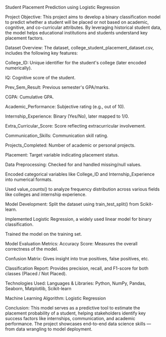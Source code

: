  Student Placement Prediction using Logistic Regression
 
 Project Objective:
This project aims to develop a binary classification model to predict whether a student will be placed or not based on academic, cognitive, and co-curricular attributes. By leveraging historical student data, the model helps educational institutions and students understand key placement factors.

Dataset Overview:
The dataset, college_student_placement_dataset.csv, includes the following key features:

College_ID: Unique identifier for the student's college (later encoded numerically).

IQ: Cognitive score of the student.

Prev_Sem_Result: Previous semester's GPA/marks.

CGPA: Cumulative GPA.

Academic_Performance: Subjective rating (e.g., out of 10).

Internship_Experience: Binary (Yes/No), later mapped to 1/0.

Extra_Curricular_Score: Score reflecting extracurricular involvement.

Communication_Skills: Communication skill rating.

Projects_Completed: Number of academic or personal projects.

Placement: Target variable indicating placement status.

Data Preprocessing:
Checked for and handled missing/null values.

Encoded categorical variables like College_ID and Internship_Experience into numerical formats.

Used value_counts() to analyze frequency distribution across various fields like colleges and internship experience.

Model Development:
Split the dataset using train_test_split() from Scikit-learn.

Implemented Logistic Regression, a widely used linear model for binary classification.

Trained the model on the training set.

Model Evaluation Metrics:
Accuracy Score: Measures the overall correctness of the model.

Confusion Matrix: Gives insight into true positives, false positives, etc.

Classification Report: Provides precision, recall, and F1-score for both classes (Placed / Not Placed).

Technologies Used:
Languages & Libraries: Python, NumPy, Pandas, Seaborn, Matplotlib, Scikit-learn

Machine Learning Algorithm: Logistic Regression

Conclusion:
This model serves as a predictive tool to estimate the placement probability of a student, helping stakeholders identify key success factors like internships, communication, and academic performance. The project showcases end-to-end data science skills — from data wrangling to model deployment.
